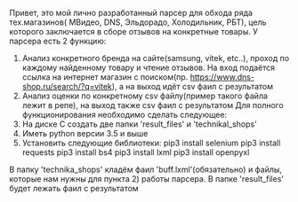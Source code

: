 Привет, это мой лично разработанный парсер для обхода ряда тех.магазинов( МВидео, DNS, Эльдорадо, Холодильник, РБТ), цель которого заключается в сборе отзывов на конкретные товары.
У парсера есть 2 функцию:
1) Анализ конкретного бренда на сайте(samsung, vitek, etc..), проход по каждому найденному товару и чтение отзывов. На вход подаётся ссылка на интернет магазин с поиском(пр. https://www.dns-shop.ru/search/?q=vitek), а на выход идёт csv фаил с результатом
2) Анализ оценки по конкретному csv файлу(пример такого файла лежит в репе), на выход также csv фаил с результатом
Для полного функционирования необходимо сделать следующее:
1) На диске C создать две папки 'result_files' и 'technikal_shops'
2) Иметь python версии 3.5 и выше
3) Установить следующие библиотеки:
pip3 install selenium
pip3 install requests
pip3 install bs4
pip3 install lxml
pip3 install openpyxl

В папку 'technika_shops' кладём фаил 'buff.lxml'(обязательно) и файлы, которые нам нужны для пункта 2) работы парсера. В папке 'result_files' будет лежать фаил с результатом
